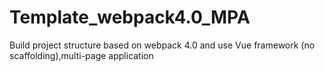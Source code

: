 # Template_webpack4.0_MPA
Build project structure based on webpack 4.0 and use Vue framework (no scaffolding),multi-page application
